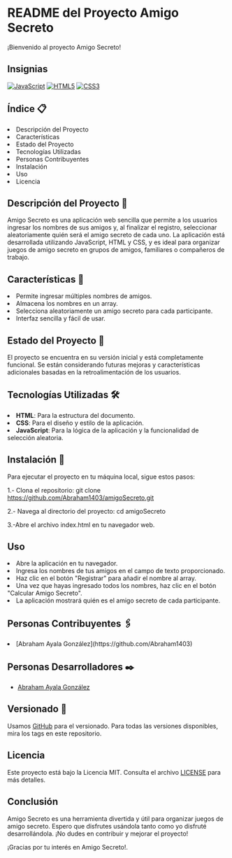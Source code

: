 # README del Proyecto Amigo Secreto

¡Bienvenido al proyecto Amigo Secreto!

## Insignias
[![JavaScript](https://img.shields.io/badge/JavaScript-ES6-yellow.svg)](https://developer.mozilla.org/es/docs/Web/JavaScript)
[![HTML5](https://img.shields.io/badge/HTML5-orange.svg)](https://developer.mozilla.org/es/docs/Web/HTML)
[![CSS3](https://img.shields.io/badge/CSS3-blue.svg)](https://developer.mozilla.org/es/docs/Web/CSS)


## Índice 📋
<li>Descripción del Proyecto</li>
<li>Características</li>
<li>Estado del Proyecto</li>
<li>Tecnologías Utilizadas</li>
<li>Personas Contribuyentes</li>
<li>Instalación</li>
<li>Uso</li>
<li>Licencia</li>

## Descripción del Proyecto 📖
Amigo Secreto es una aplicación web sencilla que permite a los usuarios ingresar los nombres de sus amigos y, al finalizar el registro, seleccionar aleatoriamente quién será el amigo secreto de cada uno. La aplicación está desarrollada utilizando JavaScript, HTML y CSS, y es ideal para organizar juegos de amigo secreto en grupos de amigos, familiares o compañeros de trabajo.

## Características 🔩
<li>Permite ingresar múltiples nombres de amigos.</li>
<li>Almacena los nombres en un array.</li>
<li>Selecciona aleatoriamente un amigo secreto para cada participante.</li>
<li>Interfaz sencilla y fácil de usar.</li>

## Estado del Proyecto 🚀
El proyecto se encuentra en su versión inicial y está completamente funcional. Se están considerando futuras mejoras y características adicionales basadas en la retroalimentación de los usuarios.

## Tecnologías Utilizadas 🛠️
<li> <strong>HTML</strong>: Para la estructura del documento.</li>
<li><strong>CSS</strong>: Para el diseño y estilo de la aplicación.</li>
<li><strong>JavaScript</strong>: Para la lógica de la aplicación y la funcionalidad de selección aleatoria.</li>

## Instalación 🔧

Para ejecutar el proyecto en tu máquina local, sigue estos pasos:

1.- Clona el repositorio:
git clone https://github.com/Abraham1403/amigoSecreto.git

2.- Navega al directorio del proyecto:
cd amigoSecreto

3.-Abre el archivo index.html en tu navegador web.

## Uso
<li>Abre la aplicación en tu navegador.</li>
<li>Ingresa los nombres de tus amigos en el campo de texto proporcionado.</li>
<li>Haz clic en el botón "Registrar" para añadir el nombre al array.</li>
<li>Una vez que hayas ingresado todos los nombres, haz clic en el botón "Calcular Amigo Secreto".</li>
<li>La aplicación mostrará quién es el amigo secreto de cada participante.</li>

## Personas Contribuyentes 🖇️
<li>[Abraham Ayala González](https://github.com/Abraham1403)</li>

## Personas Desarrolladores ✒️
- [Abraham Ayala González](https://github.com/Abraham1403)

## Versionado 📌
Usamos [GitHub](https://github.com/) para el versionado. Para todas las versiones disponibles, mira los tags en este repositorio.

## Licencia
Este proyecto está bajo la Licencia MIT. Consulta el archivo [LICENSE](LICENSE) para más detalles.

## Conclusión
Amigo Secreto es una herramienta divertida y útil para organizar juegos de amigo secreto. Espero que disfrutes usándola tanto como yo disfruté desarrollándola. ¡No dudes en contribuir y mejorar el proyecto!


¡Gracias por tu interés en Amigo Secreto!.

